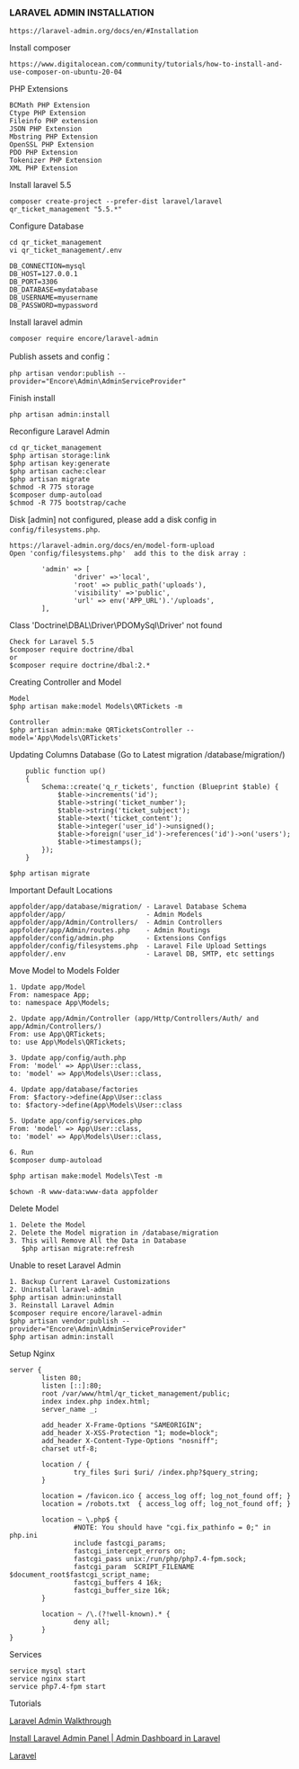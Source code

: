 ### LARAVEL ADMIN INSTALLATION
```
https://laravel-admin.org/docs/en/#Installation
```
Install composer
```
https://www.digitalocean.com/community/tutorials/how-to-install-and-use-composer-on-ubuntu-20-04
```
PHP Extensions
```
BCMath PHP Extension
Ctype PHP Extension
Fileinfo PHP extension
JSON PHP Extension
Mbstring PHP Extension
OpenSSL PHP Extension
PDO PHP Extension
Tokenizer PHP Extension
XML PHP Extension
```
Install laravel 5.5
```
composer create-project --prefer-dist laravel/laravel qr_ticket_management "5.5.*"
```
Configure Database
```
cd qr_ticket_management
vi qr_ticket_management/.env

DB_CONNECTION=mysql
DB_HOST=127.0.0.1
DB_PORT=3306
DB_DATABASE=mydatabase
DB_USERNAME=myusername
DB_PASSWORD=mypassword
```
Install laravel admin
```
composer require encore/laravel-admin
```
Publish assets and config：
```
php artisan vendor:publish --provider="Encore\Admin\AdminServiceProvider"
```
Finish install
```
php artisan admin:install
```
Reconfigure Laravel Admin
```
cd qr_ticket_management
$php artisan storage:link
$php artisan key:generate
$php artisan cache:clear
$php artisan migrate
$chmod -R 775 storage
$composer dump-autoload
$chmod -R 775 bootstrap/cache
```
Disk [admin] not configured, please add a disk config in `config/filesystems.php`.
```
https://laravel-admin.org/docs/en/model-form-upload
Open 'config/filesystems.php'  add this to the disk array :

        'admin' => [
                'driver' =>'local',
                'root' => public_path('uploads'),
                'visibility' =>'public',
                'url' => env('APP_URL').'/uploads',
        ],
```
Class 'Doctrine\DBAL\Driver\PDOMySql\Driver' not found
```
Check for Laravel 5.5
$composer require doctrine/dbal
or
$composer require doctrine/dbal:2.*
```
Creating Controller and Model
```
Model
$php artisan make:model Models\QRTickets -m

Controller
$php artisan admin:make QRTicketsController --model='App\Models\QRTickets'
```
Updating Columns Database (Go to Latest migration /database/migration/)
```
    public function up()
    {
        Schema::create('q_r_tickets', function (Blueprint $table) {
            $table->increments('id');
            $table->string('ticket_number');
            $table->string('ticket_subject');
            $table->text('ticket_content');
            $table->integer('user_id')->unsigned();
            $table->foreign('user_id')->references('id')->on('users');
            $table->timestamps();
        });
    }
    
$php artisan migrate
```
Important Default Locations
```
appfolder/app/database/migration/ - Laravel Database Schema
appfolder/app/                    - Admin Models
appfolder/app/Admin/Controllers/  - Admin Controllers
appfolder/app/Admin/routes.php    - Admin Routings
appfolder/config/admin.php        - Extensions Configs
appfolder/config/filesystems.php  - Laravel File Upload Settings
appfolder/.env                    - Laravel DB, SMTP, etc settings
```
Move Model to Models Folder
```
1. Update app/Model
From: namespace App; 
to: namespace App\Models;

2. Update app/Admin/Controller (app/Http/Controllers/Auth/ and app/Admin/Controllers/)
From: use App\QRTickets; 
to: use App\Models\QRTickets;

3. Update app/config/auth.php
From: 'model' => App\User::class, 
to: 'model' => App\Models\User::class,

4. Update app/database/factories
From: $factory->define(App\User::class 
to: $factory->define(App\Models\User::class

5. Update app/config/services.php
From: 'model' => App\User::class, 
to: 'model' => App\Models\User::class,

6. Run
$composer dump-autoload

$php artisan make:model Models\Test -m

$chown -R www-data:www-data appfolder
```
Delete Model
```
1. Delete the Model
2. Delete the Model migration in /database/migration
3. This will Remove All the Data in Database
   $php artisan migrate:refresh 
```
Unable to reset Laravel Admin
```
1. Backup Current Laravel Customizations
2. Uninstall laravel-admin
$php artisan admin:uninstall
3. Reinstall Laravel Admin
$composer require encore/laravel-admin
$php artisan vendor:publish --provider="Encore\Admin\AdminServiceProvider"
$php artisan admin:install
```
Setup Nginx
```
server {
        listen 80;
        listen [::]:80;
        root /var/www/html/qr_ticket_management/public;
        index index.php index.html;
        server_name _;
        
        add_header X-Frame-Options "SAMEORIGIN";
        add_header X-XSS-Protection "1; mode=block";
        add_header X-Content-Type-Options "nosniff";
        charset utf-8;
        
        location / {
                try_files $uri $uri/ /index.php?$query_string;
        }
        
        location = /favicon.ico { access_log off; log_not_found off; }
        location = /robots.txt  { access_log off; log_not_found off; }
        
        location ~ \.php$ {
                #NOTE: You should have "cgi.fix_pathinfo = 0;" in php.ini
                include fastcgi_params;
                fastcgi_intercept_errors on;
                fastcgi_pass unix:/run/php/php7.4-fpm.sock;
                fastcgi_param  SCRIPT_FILENAME $document_root$fastcgi_script_name;
                fastcgi_buffers 4 16k;
                fastcgi_buffer_size 16k;
        }
        
        location ~ /\.(?!well-known).* {
                deny all;
        }
}
```
Services
```
service mysql start
service nginx start
service php7.4-fpm start
```

Tutorials

[Laravel Admin Walkthrough](https://www.youtube.com/watch?v=F0ujUOAgWqg)

[Install Laravel Admin Panel | Admin Dashboard in Laravel](https://www.youtube.com/watch?v=1-6vBAPvU4k)

[Laravel](https://laravel.com/docs/9.x/eloquent-relationships)

